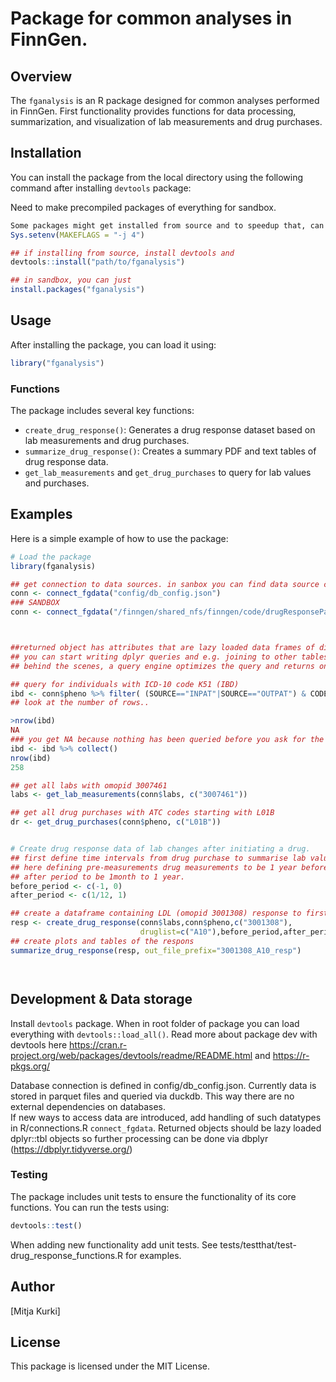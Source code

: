# Package for common analyses in FinnGen.

## Overview

The `fganalysis` is an R package designed for common analyses performed in FinnGen.  First functionality provides functions for data processing, summarization, and visualization of lab measurements and drug purchases.


## Installation

You can install the package from the local directory using the following command after installing `devtools` package:

Need to make precompiled packages of everything for sandbox.

```R
Some packages might get installed from source and to speedup that, can add multithreaded compilation.... add environment variable to enable 4 threads. 
Sys.setenv(MAKEFLAGS = "-j 4")

## if installing from source, install devtools and
devtools::install("path/to/fganalysis")

## in sandbox, you can just
install.packages("fganalysis")

```

## Usage

After installing the package, you can load it using:

```R
library("fganalysis")
```

### Functions

The package includes several key functions:

- `create_drug_response()`: Generates a drug response dataset based on lab measurements and drug purchases.
- `summarize_drug_response()`: Creates a summary PDF and text tables of drug response data.
- `get_lab_measurements` and `get_drug_purchases` to query for lab values and purchases.

## Examples

Here is a simple example of how to use the package:

```R
# Load the package
library(fganalysis)

## get connection to data sources. in sanbox you can find data source configuration in /finngen/shared_nfs/finngen/code/drugResponsePackage/config/db_config_sb.json
conn <- connect_fgdata("config/db_config.json")
### SANDBOX
conn <- connect_fgdata("/finngen/shared_nfs/finngen/code/drugResponsePackage/config/db_config_sb.json")



##returned object has attributes that are lazy loaded data frames of different phenotype data.
## you can start writing dplyr queries and e.g. joining to other tables. Nothing will happen before you actually request the data to be localized.
## behind the scenes, a query engine optimizes the query and returns only the data matching your query....

## query for individuals with ICD-10 code K51 (IBD)
ibd <- conn$pheno %>% filter( (SOURCE=="INPAT"|SOURCE=="OUTPAT") & CODE1=="K51" & ICDVER=="10") %>% group_by(FINNGENID) %>% summarize(n_diagnoses=n())
## look at the number of rows..

>nrow(ibd)
NA
### you get NA because nothing has been queried before you ask for the data. use function collect to execute the query and return results
ibd <- ibd %>% collect()
nrow(ibd)
258

## get all labs with omopid 3007461
labs <- get_lab_measurements(conn$labs, c("3007461"))

## get all drug purchases with ATC codes starting with L01B
dr <- get_drug_purchases(conn$pheno, c("L01B"))


# Create drug response data of lab changes after initiating a drug.
## first define time intervals from drug purchase to summarise lab values
## here defining pre-measurements drug measurements to be 1 year before drug and 
## after period to be 1month to 1 year.
before_period <- c(-1, 0)
after_period <- c(1/12, 1)

## create a dataframe containing LDL (omopid 3001308) response to first statin purchase (ATC codes starting with A10) for each finngen ID  
resp <- create_drug_response(conn$labs,conn$pheno,c("3001308"), 
                             druglist=c("A10"),before_period,after_period)
## create plots and tables of the respons
summarize_drug_response(resp, out_file_prefix="3001308_A10_resp")




```


## Development &  Data storage


Install `devtools` package. When in root folder of package you can load everything with `devtools::load_all()`.  Read more about package dev with devtools here https://cran.r-project.org/web/packages/devtools/readme/README.html and https://r-pkgs.org/

Database connection is defined in config/db_config.json. Currently data is stored in parquet files and queried via duckdb. This way there are no external dependencies on databases.  
If new ways to access data are introduced, add handling of such datatypes in R/connections.R `connect_fgdata`. Returned objects should be lazy loaded dplyr::tbl objects so further processing can be done via dbplyr (https://dbplyr.tidyverse.org/)


### Testing


The package includes unit tests to ensure the functionality of its core functions. You can run the tests using:

```R
devtools::test()
```


When adding new functionality add unit tests. See tests/testthat/test-drug_response_functions.R for examples.

## Author

[Mitja Kurki]

## License

This package is licensed under the MIT License.
